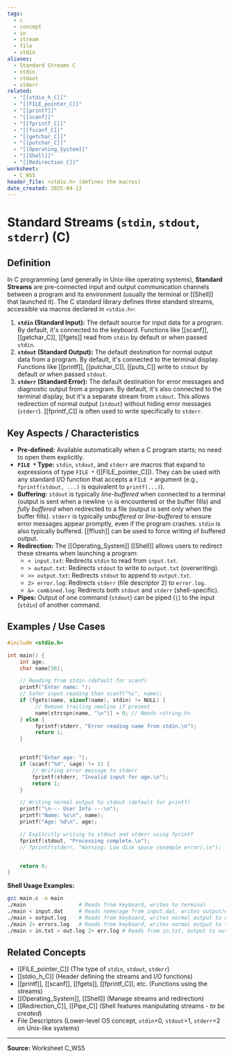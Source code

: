 ```yaml
---
tags:
  - c
  - concept
  - io
  - stream
  - file
  - stdio
aliases:
  - Standard Streams C
  - stdin
  - stdout
  - stderr
related:
  - "[[stdio_h_C]]"
  - "[[FILE_pointer_C]]"
  - "[[printf]]"
  - "[[scanf]]"
  - "[[fprintf_C]]"
  - "[[fscanf_C]]"
  - "[[getchar_C]]"
  - "[[putchar_C]]"
  - "[[Operating_System]]"
  - "[[Shell]]"
  - "[[Redirection_C]]"
worksheet:
  - C_WS5
header_file: <stdio.h> (defines the macros)
date_created: 2025-04-12
---
```

# Standard Streams (`stdin`, `stdout`, `stderr`) (C)

## Definition

In C programming (and generally in Unix-like operating systems), **Standard Streams** are pre-connected input and output communication channels between a program and its environment (usually the terminal or [[Shell]] that launched it). The C standard library defines three standard streams, accessible via macros declared in `<stdio.h>`:

1.  **`stdin` (Standard Input):** The default source for input data for a program. By default, it's connected to the keyboard. Functions like [[scanf]], [[getchar_C]], [[fgets]] read from `stdin` by default or when passed `stdin`.
2.  **`stdout` (Standard Output):** The default destination for normal output data from a program. By default, it's connected to the terminal display. Functions like [[printf]], [[putchar_C]], [[puts_C]] write to `stdout` by default or when passed `stdout`.
3.  **`stderr` (Standard Error):** The default destination for error messages and diagnostic output from a program. By default, it's also connected to the terminal display, but it's a separate stream from `stdout`. This allows redirection of normal output (`stdout`) without hiding error messages (`stderr`). [[fprintf_C]] is often used to write specifically to `stderr`.

## Key Aspects / Characteristics

- **Pre-defined:** Available automatically when a C program starts; no need to open them explicitly.
- **`FILE *` Type:** `stdin`, `stdout`, and `stderr` are macros that expand to expressions of type `FILE *` ([[FILE_pointer_C]]). They can be used with any standard I/O function that accepts a `FILE *` argument (e.g., `fprintf(stdout, ...)` is equivalent to `printf(...)`).
- **Buffering:** `stdout` is typically *line-buffered* when connected to a terminal (output is sent when a newline `\n` is encountered or the buffer fills) and *fully buffered* when redirected to a file (output is sent only when the buffer fills). `stderr` is typically *unbuffered* or *line-buffered* to ensure error messages appear promptly, even if the program crashes. `stdin` is also typically buffered. [[fflush]] can be used to force writing of buffered output.
- **Redirection:** The [[Operating_System]] [[Shell]] allows users to redirect these streams when launching a program:
    - `< input.txt`: Redirects `stdin` to read from `input.txt`.
    - `> output.txt`: Redirects `stdout` to write to `output.txt` (overwriting).
    - `>> output.txt`: Redirects `stdout` to append to `output.txt`.
    - `2> error.log`: Redirects `stderr` (file descriptor 2) to `error.log`.
    - `&> combined.log`: Redirects both `stdout` and `stderr` (shell-specific).
- **Pipes:** Output of one command (`stdout`) can be piped (`|`) to the input (`stdin`) of another command.

## Examples / Use Cases

```c
#include <stdio.h>

int main() {
    int age;
    char name[50];

    // Reading from stdin (default for scanf)
    printf("Enter name: ");
    // Safer input reading than scanf("%s", name);
    if (fgets(name, sizeof(name), stdin) != NULL) {
         // Remove trailing newline if present
         name[strcspn(name, "\n")] = 0; // Needs <string.h>
    } else {
         fprintf(stderr, "Error reading name from stdin.\n");
         return 1;
    }


    printf("Enter age: ");
    if (scanf("%d", &age) != 1) {
        // Writing error message to stderr
        fprintf(stderr, "Invalid input for age.\n");
        return 1;
    }

    // Writing normal output to stdout (default for printf)
    printf("\n--- User Info ---\n");
    printf("Name: %s\n", name);
    printf("Age: %d\n", age);

    // Explicitly writing to stdout and stderr using fprintf
    fprintf(stdout, "Processing complete.\n");
    // fprintf(stderr, "Warning: Low disk space (example error).\n");


    return 0;
}
```
**Shell Usage Examples:**
```bash
gcc main.c -o main
./main                 # Reads from keyboard, writes to terminal
./main < input.dat     # Reads name/age from input.dat, writes output/errors to terminal
./main > output.log    # Reads from keyboard, writes normal output to output.log, errors to terminal
./main 2> errors.log   # Reads from keyboard, writes normal output to terminal, errors to errors.log
./main < in.txt > out.log 2> err.log # Reads from in.txt, output to out.log, errors to err.log
```

## Related Concepts
- [[FILE_pointer_C]] (The type of `stdin`, `stdout`, `stderr`)
- [[stdio_h_C]] (Header defining the streams and I/O functions)
- [[printf]], [[scanf]], [[fgets]], [[fprintf_C]], etc. (Functions using the streams)
- [[Operating_System]], [[Shell]] (Manage streams and redirection)
- [[Redirection_C]], [[Pipe_C]] (Shell features manipulating streams - *to be created*)
- File Descriptors (Lower-level OS concept, `stdin`=0, `stdout`=1, `stderr`=2 on Unix-like systems)

---
**Source:** Worksheet C_WS5